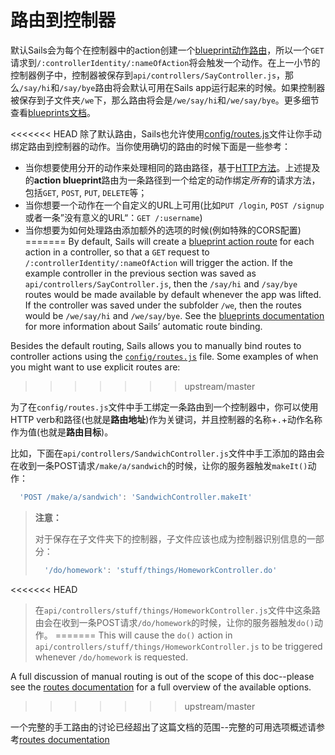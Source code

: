 # 路由到控制器
默认Sails会为每个在控制器中的action创建一个[blueprint动作路由](http://sailsjs.org/documentation/reference/blueprint-api)，所以一个`GET`请求到`/:controllerIdentity/:nameOfAction`将会触发一个动作。在上一小节的控制器例子中，控制器被保存到`api/controllers/SayController.js`，那么`/say/hi`和`/say/bye`路由将会默认可用在Sails app运行起来的时候。如果控制器被保存到子文件夹`/we`下，那么路由将会是`/we/say/hi`和`/we/say/bye`。更多细节查看[blueprints文档](http://sailsjs.org/documentation/reference/blueprint-api)。

<<<<<<< HEAD
除了默认路由，Sails也允许使用[config/routes.js](http://sailsjs.org/documentation/concepts/Routes)文件让你手动绑定路由到控制器的动作。当你使用确切的路由的时候下面是一些参考：

+ 当你想要使用分开的动作来处理相同的路由路径，基于[HTTP方法](http://www.w3.org/Protocols/rfc2616/rfc2616-sec9.html)。上述提及的**action blueprint**路由为一条路径到一个给定的动作绑定*所有*的请求方法，包括`GET`, `POST`, `PUT`, `DELETE`等；
+ 当你想要一个动作在一个自定义的URL上可用(比如`PUT /login`, `POST /signup`或者一条”没有意义的URL“：`GET /:username`)
+ 当你想要为如何处理路由添加额外的选项的时候(例如特殊的CORS配置)
=======
By default, Sails will create a [blueprint action route](http://sailsjs.com/documentation/reference/blueprint-api) for each action in a controller, so that a `GET` request to `/:controllerIdentity/:nameOfAction` will trigger the action.  If the example controller in the previous section was saved as `api/controllers/SayController.js`, then the `/say/hi` and `/say/bye` routes would be made available by default whenever the app was lifted.  If the controller was saved under the subfolder `/we`, then the routes would be `/we/say/hi` and `/we/say/bye`.  See the [blueprints documentation](http://sailsjs.com/documentation/reference/blueprint-api) for more information about Sails&rsquo; automatic route binding.

Besides the default routing, Sails allows you to manually bind routes to controller actions using the [`config/routes.js`](http://sailsjs.com/documentation/concepts/Routes) file.  Some examples of when you might want to use explicit routes are:
>>>>>>> upstream/master

为了在`config/routes.js`文件中手工绑定一条路由到一个控制器中，你可以使用HTTP verb和路径(也就是**路由地址**)作为关键词，并且控制器的名称+`.`+动作名称作为值(也就是**路由目标**)。

比如，下面在`api/controllers/SandwichController.js`文件中手工添加的路由会在收到一条POST请求`/make/a/sandwich`的时候，让你的服务器触发`makeIt()`动作：

```js
  'POST /make/a/sandwich': 'SandwichController.makeIt'
```

> **注意：**
>
> 对于保存在子文件夹下的控制器，子文件应该也成为控制器识别信息的一部分：
>
> ```js
>   '/do/homework': 'stuff/things/HomeworkController.do'
> ```
>
<<<<<<< HEAD
> 在`api/controllers/stuff/things/HomeworkController.js`文件中这条路由会在收到一条POST请求`/do/homework`的时候，让你的服务器触发`do()`动作。
=======
> This will cause the `do()` action in `api/controllers/stuff/things/HomeworkController.js` to be triggered whenever `/do/homework` is requested.

A full discussion of manual routing is out of the scope of this doc--please see the [routes documentation](http://sailsjs.com/documentation/concepts/Routes) for a full overview of the available options.
>>>>>>> upstream/master

一个完整的手工路由的讨论已经超出了这篇文档的范围--完整的可用选项概述请参考[routes documentation](http://sailsjs.org/documentation/concepts/Routes)

<docmeta name="displayName" value="Routing to Controllers">
